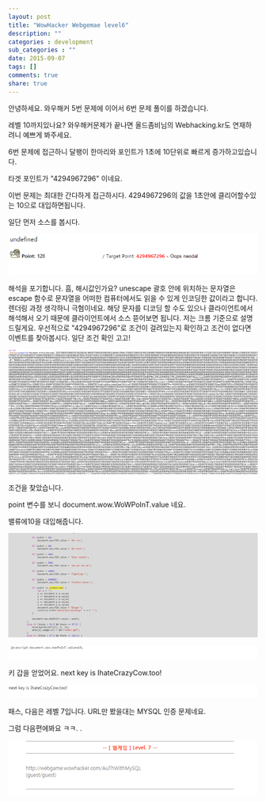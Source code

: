 ```yaml
---
layout: post
title: "WowHacker Webgemae level6"
description: ""
categories : development
sub_categories : ""
date: 2015-09-07
tags: []
comments: true
share: true
---
```


안녕하세요. 와우해커 5번 문제에 이어서 6번 문제 풀이를 하겠습니다.

레벨 10까지있나요? 와우해커문제가 끝나면 올드좀비님의 Webhacking.kr도 연재하려니 예쁘게 봐주세요.

6번 문제에 접근하니 달팽이 한마리와 포인트가 1초에 10단위로 빠르게 증가하고있습니다.

타겟 포인트가 "4294967296" 이네요.

이번 문제는 최대한 간다하게 접근하시다. 4294967296의 값을 1초안에 클리어할수있는 10으로 대입하면됩니다.

일단 먼저 소스를 봅시다.

  

  

![](/assets/images/posts/82/2667993F55ED67D034662D.PNG)

  

  

해석을 포기합니다. 흠, 해시값인가요? unescape 괄호 안에 위치하는 문자열은 escape 함수로 문자열을 어떠한 컴퓨터에서도 읽을 수
있게 인코딩한 값이라고 합니다. 렌더링 과정 생각하니 극혐이네요. 해당 문자를 디코딩 할 수도 있으나 클라이언트에서 해석해서 오기 때문에
클라이언트에서 소스 뜯어보면 됩니다. 저는 크롬 기준으로 설명드릴게요. 우선적으로 "4294967296"로 조건이 걸려있는지 확인하고 조건이
없다면 이벤트를 찾아봅시다. 일단 조건 확인 고고!

  

  

![](/assets/images/posts/82/2659A14655ED64E711CBFD.PNG)

  

  

  

  

조건을 찾았습니다.

  

  

<!-- Begin

var dir = "http://webgame.wowhacker.com/AnTsGam3/";

var images = new Array(

dir+"antdl.gif",

dir+"antdn.gif",

dir+"antdr.gif",

dir+"antlt.gif",

dir+"antrt.gif",

dir+"antul.gif",

dir+"antup.gif",

dir+"antur.gif"

);

  

var isMinNS4 = (document.layers) ? 1 : 0;

var isMinIE4 = (document.all) ? 1 : 0;

  

var _LBimgList;

var _LBimgCount;

var _LBbase = "LBbase";

var _LBlow = "LBlow";

var _LBhigh = "LBhigh";

var _LBwidth;

var _LBheight;

var _LBbaseLayer;

var _LBlowLayer;

var _LBhighLayer;

function createLoadBar(width, height, bdSize, bdColor, bgColor, fgColor,
fontFace, fontSize, text) {

var txtLow, txtHigh, tblStart, tblEnd;

var str;

txtLow = '<font color="' + fgColor + '" face="' + fontFace + '" size=' +
fontSize + '>' + text + '</font>';

txtHigh = '<font color="' + bgColor + '" face="' + fontFace + '" size=' +
fontSize + '>' + text + '</font>';

tblStart = '<table border=0 cellpadding=0 cellspacing=0 height=100%
width=100%><tr valign="center"><td align="center">';

tblEnd = '</td></tr></table>';

if (isMinNS4)

str = '<layer name="' + _LBbase + '" bgcolor="' + bdColor + '" width=' + width
+ ' height=' + height + ' visibility="hide">\n'

\+ ' <layer name="' + _LBlow + '" bgcolor="' + bgColor + '" left=' + bdSize +
' top=' + bdSize + ' width=' + (width - 2 * bdSize) + ' height=' + (height - 2
* bdSize) + '>' + tblStart + txtLow + tblEnd + '</layer>\n'

\+ ' <layer name="' + _LBhigh + '" bgcolor="' + fgColor + '" left=' + bdSize +
' top=' + bdSize + ' width=' + (width - 2 * bdSize) + ' height=' + (height - 2
* bdSize) + '>' + tblStart + txtHigh + tblEnd + '</layer>\n'

\+ '</layer>';

if (isMinIE4)

str = '<div id="' + _LBbase + '" style="position:absolute; background-color:'
+ bdColor + '; width:' + width + 'px; height:' + height + 'px;
visibility:hidden;">\n'

\+ ' <div id="' + _LBlow + '" style="position:absolute; background-color=' +
bgColor + '; left:' + bdSize + 'px; top:' + bdSize + 'px; width:' + (width - 2
* bdSize) + 'px; height:' + (height - 2 * bdSize) + 'px;">' + tblStart +
txtLow + tblEnd + '</div>\n'

\+ ' <div id="' + _LBhigh + '" style="position:absolute; background-color=' +
fgColor + '; left:' + bdSize + 'px; top:' + bdSize + 'px; width:' + (width - 2
* bdSize) + 'px; height:' + (height - 2 * bdSize) + 'px;">' + tblStart +
txtHigh + tblEnd + '</div>\n'

\+ '</div>';

document.writeln(str);

_LBwidth = width - 2 * bdSize;

_LBheight = height - 2 * bdSize;

}

function startLoadBar(srcList, x, y) {

var i, w, h;

if (isMinNS4) {

_LBbaseLayer = document.layers[_LBbase];

_LBlowLayer = _LBbaseLayer.document.layers[_LBlow];

_LBhighLayer = _LBbaseLayer.document.layers[_LBhigh];

}

if (isMinIE4) {

_LBbaseLayer = eval('document.all.' + _LBbase);

_LBlowLayer = eval('document.all.' + _LBlow);

_LBhighLayer = eval('document.all.' + _LBhigh);

}

if (isMinNS4) {

w = window.innerWidth;

h = window.innerHeight;

}

if (isMinIE4) {

w = document.body.clientWidth;

h = document.body.clientHeight;

}

if (x == null)

x = Math.round((w - _LBwidth) / 2);

if (y == null)

y = Math.round((h - _LBheight) / 2);

moveLayerTo(_LBbaseLayer, x, y);

clipLayer(_LBhighLayer, 0, 0, 0, _LBheight);

showLayer(_LBbaseLayer);

_LBimgCount = 0;

_LBimgList = new Array();

for (i = 0; i < srcList.length; i++) {

_LBimgList[i] = new Image();

_LBimgList[i].onabort = _LBupdate;

_LBimgList[i].onerror = _LBupdate;

_LBimgList[i].onload = _LBupdate;

}

for (i = 0; i < srcList.length; i++)

_LBimgList[i].src = srcList[i];

}

  

function endLoadBar() {

}

  

function _LBupdate() {

var pct;

_LBimgCount++;

pct = _LBimgCount / _LBimgList.length;

clipLayer(_LBhighLayer, 0, 0, Math.round(pct * _LBwidth), _LBheight);

if (_LBimgCount == _LBimgList.length) {

setTimeout('hideLayer(_LBbaseLayer)', 500);

endLoadBar();

}

}

  

function moveLayerTo(layer, x, y) {

if (isMinNS4)

layer.moveTo(x, y);

if (isMinIE4) {

layer.style.left = x;

layer.style.top = y;

}

}

function hideLayer(layer) {

if (isMinNS4)

layer.visibility = "hide";

if (isMinIE4)

layer.style.visibility = "hidden";

}

function getWindowWidth() {

if (isMinNS4)

return(window.innerWidth);

if (isMinIE4)

return(document.body.offsetWidth);

return(-1);

}

function getWindowHeight() {

if (isMinNS4)

return(window.innerHeight);

if (isMinIE4)

return(document.body.offsetHeight);

return(-1);

}

function getPageScrollX() {

if (isMinNS4)

return(window.pageXOffset);

if (isMinIE4)

return(document.body.scrollLeft);

return(-1);

}

function getPageScrollY() {

if (isMinNS4)

return(window.pageYOffset);

if (isMinIE4)

return(document.body.scrollTop);

return(-1);

}

function getHeight(layer) {

if (isMinNS4) {

if (layer.document.height)

return(layer.document.height);

else

return(layer.clip.bottom - layer.clip.top);

}

if (isMinIE4) {

if (false && layer.style.pixelHeight)

return(layer.style.pixelHeight);

else

return(layer.clientHeight);

}

return(-1);

}

function getWidth(layer) {

if (isMinNS4) {

if (layer.document.width)

return(layer.document.width);

else

return(layer.clip.right - layer.clip.left);

}

if (isMinIE4) {

if (layer.style.pixelWidth)

return(layer.style.pixelWidth);

else

return(layer.clientWidth);

}

return(-1);

}

function getLeft(layer) {

if (isMinNS4)

return(layer.left);

if (isMinIE4)

return(layer.style.pixelLeft);

return(-1);

}

function getTop(layer) {

if (isMinNS4)

return(layer.top);

if (isMinIE4)

return(layer.style.pixelTop);

return(-1);

}

function getRight(layer) {

if (isMinNS4)

return(layer.left + getWidth(layer));

if (isMinIE4)

return(layer.style.pixelLeft + getWidth(layer));

return(-1);

}

function getBottom(layer) {

if (isMinNS4)

return(layer.top + getHeight(layer));

else if (isMinIE4)

return(layer.style.pixelTop + getHeight(layer));

return(-1);

}

function moveLayerBy(layer, dx, dy) {

if (isMinNS4)

layer.moveBy(dx, dy);

if (isMinIE4) {

layer.style.pixelLeft += dx;

layer.style.pixelTop+= dy;

}

}

function showLayer(layer) {

if (isMinNS4)

layer.visibility = "show";

if (isMinIE4)

layer.style.visibility = "visible";

}

function clipLayer(layer, clipleft, cliptop, clipright, clipbottom) {

if (isMinNS4) {

layer.clip.left = clipleft;

layer.clip.top= cliptop;

layer.clip.right= clipright;

layer.clip.bottom = clipbottom;

}

if (isMinIE4)

layer.style.clip = 'rect(' + cliptop + ' ' +clipright + ' ' + clipbottom + ' '
+ clipleft +')';

}

var mouseX = 0;

var mouseY = 0;

if (isMinNS4)

document.captureEvents(Event.MOUSEMOVE);

document.onmousemove = getMousePosition;

function init() {

startLoadBar(images);

}

function getMousePosition(e) {

if (isMinNS4) {

mouseX = e.pageX;

mouseY = e.pageY;

}

if (isMinIE4) {

mouseX = event.clientX + document.body.scrollLeft;

mouseY = event.clientY + document.body.scrollTop;

}

return true;

}

var ants = new Array(8);

function endLoadBar() {

var i;

for (i = 0; i < ants.length; i++) {

if (isMinNS4) {

ants[i] = document.layers["ant" + (i + 1)];

ants[i].image = ants[i].document.images["antimg" + (i + 1)];

}

if (isMinIE4) {

ants[i] = eval('document.all.ant' + (i + 1));

ants[i].image = document.images["antimg" + (i + 1)];

}

initAnt(i);

showLayer(ants[i]);

}

updateAnts();

}

function initAnt(n) {

var s, x, y;

x = Math.floor(Math.random() * getWindowWidth());

y = Math.floor(Math.random() * getWindowHeight());

s = Math.floor(Math.random() * 4);

if (s == 0)

x = -getWidth(ants[n]);

if (s == 1)

x = getWindowWidth();

if (s == 2)

y = -getHeight(ants[n]);

if (s == 3)

y = getWindowHeight();

x += getPageScrollX();

y += getPageScrollY();

moveLayerTo(ants[n], x, y);

}

function updateAnts() {

  

var i, dx, dy, theta, d;

  

d = 3;

  

for (i = 0; i < ants.length; i++) {

dx = mouseX - getLeft(ants[i]);

dy = mouseY - getTop(ants[i]);

theta = Math.round(Math.atan2(-dy, dx) * 180 / Math.PI);

if (theta < 0)

theta += 360;

  

if (Math.abs(dx) < d && Math.abs(dy) < d) {

initAnt(i);

var point = document.wow.WoWPoInT.value;

point++;

  

if (point > 5)

document.wow.MSG.value = 'T_T~';

  

if (point > 10)

document.wow.MSG.value = 'Oh~ no';

  

if (point > 20)

document.wow.MSG.value = 'No hint!';

  

if (point > 100)

document.wow.MSG.value = 'Oops neodal';

  

if (point > 500)

document.wow.MSG.value = 'ha~~ak ha~~ak';

  

if (point > 1000)

document.wow.MSG.value = 'Fighting~!';

  

if (point > 100000)

document.wow.MSG.value = 'FireFox Good~!';

  

if (point >= 4294967296) {

var o = "";

o += document.b.a.value;

o += document.e.a.value;

o += document.c.a.value;

o += document.a.a.value;

o += document.d.a.value;

document.wow.MSG.value = "Bingo!";

location.href="wOwLevel6.php?msg=" + o + "!";

}

document.wow.WoWPoInT.value = point;

}

else if (theta > 22.5 && theta <= 67.5) {

moveLayerBy(ants[i], d, -d);

ants[i].image.src = dir+"antur.gif";

}

else if (theta > 67.5 && theta <= 112.5) {

moveLayerBy(ants[i], 0, -d);

ants[i].image.src = dir+"antup.gif";

}

else if (theta > 112.5 && theta <= 157.5) {

moveLayerBy(ants[i], -d, -d);

ants[i].image.src = dir+"antul.gif";

}

else if (theta > 157.5 && theta <= 202.5) {

moveLayerBy(ants[i], -d, 0);

ants[i].image.src = dir+"antlt.gif";

}

else if (theta > 202.5 && theta <= 247.5) {

moveLayerBy(ants[i], -d, d);

ants[i].image.src = dir+"antdl.gif";

}

else if (theta > 247.5 && theta <= 292.5) {

moveLayerBy(ants[i], 0, d);

ants[i].image.src = dir+"antdn.gif";

}

else if (theta > 292.5 && theta <= 337.5) {

moveLayerBy(ants[i], d, d);

ants[i].image.src = dir+"antdr.gif";

}

else {

moveLayerBy(ants[i], d, 0);

ants[i].image.src = dir+"antrt.gif";

}

}

  

setTimeout('updateAnts()', 50);

return;

}

// End -->

  

point 변수를 보니 document.wow.WoWPoInT.value 네요.

밸류에10을 대입해줍니다.

![](/assets/images/posts/82/255E633455ED65FB1F4272.PNG)

  

![](/assets/images/posts/82/2264C53855ED6710397813.PNG)

  

키 갑을 얻었어요. next key is IhateCrazyCow.too!

![](/assets/images/posts/82/2628AA3855ED67110520F8.PNG)

  

패스, 다음은 레벨 7입니다. URL만 봤을대는 MYSQL 인증 문제네요.

그럼 다음편에봐요 ㅋㅋ. .

  

![](/assets/images/posts/82/272DFA4455ED676A0D1D49.PNG)

  

  

  

  

  

  

